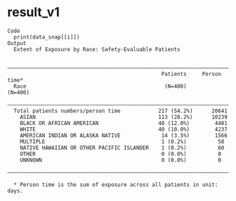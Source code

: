 # result_v1

    Code
      print(data_snap[[i]])
    Output
      Extent of Exposure by Race: Safety-Evaluable Patients
      
      ————————————————————————————————————————————————————————————————————————
                                                     Patients     Person time*
      Race                                            (N=400)       (N=400)   
      ————————————————————————————————————————————————————————————————————————
      Total patients numbers/person time            217 (54.2%)      20641    
        ASIAN                                       113 (28.2%)      10239    
        BLACK OR AFRICAN AMERICAN                   48 (12.0%)        4481    
        WHITE                                       40 (10.0%)        4237    
        AMERICAN INDIAN OR ALASKA NATIVE             14 (3.5%)        1566    
        MULTIPLE                                     1 (0.2%)          58     
        NATIVE HAWAIIAN OR OTHER PACIFIC ISLANDER    1 (0.2%)          60     
        OTHER                                        0 (0.0%)          0      
        UNKNOWN                                      0 (0.0%)          0      
      ————————————————————————————————————————————————————————————————————————
      
      * Person time is the sum of exposure across all patients in unit: days.

